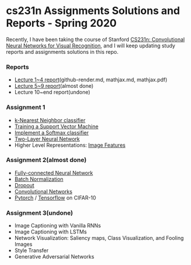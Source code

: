 # cs231n Assignments Solutions and Reports - Spring 2020

Recently, I have been taking the course of Stanford [CS231n: Convolutional Neural Networks for Visual Recognition](http://cs231n.stanford.edu/), and I will keep updating study reports and assignments solutions in this repo.

### Reports
- [Lecture 1~4 report](https://github.com/V2beach/cs231n/blob/main/reports/report_1/report_1.md)(github-render.md, mathjax.md, mathjax.pdf)
- [Lecture 5~9 report](https://github.com/V2beach/cs231n/tree/main/reports/report_2)(almost done)
- Lecture 10~end report(undone)

### Assignment 1
- [k-Nearest Neighbor classifier](https://github.com/V2beach/cs231n/blob/main/assignment1/knn.ipynb)
- [Training a Support Vector Machine](https://github.com/V2beach/cs231n/blob/main/assignment1/svm.ipynb)
- [Implement a Softmax classifier](https://github.com/V2beach/cs231n/blob/main/assignment1/softmax.ipynb)
- [Two-Layer Neural Network](https://github.com/V2beach/cs231n/blob/main/assignment1/two_layer_net.ipynb)
- Higher Level Representations: [Image Features](https://github.com/V2beach/cs231n/blob/main/assignment1/features.ipynb)


### Assignment 2(almost done)
- [Fully-connected Neural Network](https://github.com/V2beach/CS231n/blob/main/assignment2/FullyConnectedNets.ipynb)
- [Batch Normalization](https://github.com/V2beach/CS231n/blob/main/assignment2/BatchNormalization.ipynb)
- [Dropout](https://github.com/V2beach/CS231n/blob/main/assignment2/Dropout.ipynb)
- [Convolutional Networks](https://github.com/V2beach/CS231n/blob/main/assignment2/ConvolutionalNetworks.ipynb)
- [Pytorch](https://github.com/V2beach/CS231n/blob/main/assignment2/PyTorch.ipynb) / [Tensorflow](https://github.com/V2beach/CS231n/blob/main/assignment2/TensorFlow.ipynb) on CIFAR-10

### Assignment 3(undone)
- Image Captioning with Vanilla RNNs
- Image Captioning with LSTMs
- Network Visualization: Saliency maps, Class Visualization, and Fooling Images
- Style Transfer
- Generative Adversarial Networks
